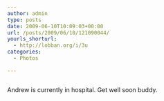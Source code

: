 ```yaml
---
author: admin
type: posts
date: 2009-06-10T10:09:03+00:00
url: /posts/2009/06/10/121090044/
yourls_shorturl:
  - http://lobban.org/i/3u
categories:
  - Photos

---
```

<div class="figure">
  <img src="https://andy.lobban.org/photo/1280/121090044/1/n6SoNyvfPojfb23bOAgbCNvN" alt="" />
</div>

Andrew is currently in hospital. Get well soon buddy.